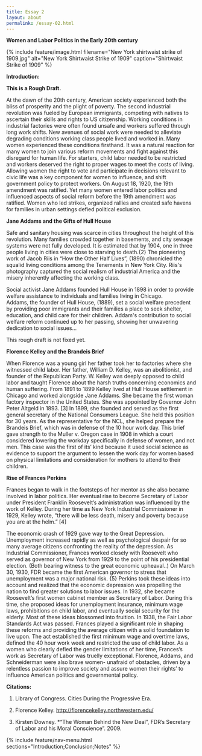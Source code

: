 ```yaml
---
title: Essay 2
layout: about
permalink: /essay-02.html
---
```


**Women and Labor Politics in the Early 20th century**                

{% include feature/image.html filename="New York shirtwaist strike of 1909.jpg" alt="New York Shirtwaist Strike of 1909" caption="Shirtwaist Strike of 1909" %}



**Introduction:**
 


**This is a Rough Draft.**

At the dawn of the 20th century, American society experienced both the bliss of prosperity and the plight of poverty. The second industrial revolution was fueled by European immigrants, competing with natives to ascertain their skills and rights to US citizenship. Working conditions in industrial factories were often found unsafe and workers suffered through long work shifts. New avenues of social work were needed to alleviate degrading conditions working class people lived and worked in. Many women experienced these conditions firsthand. It was a natural reaction for many women to join various reform movements and fight against this disregard for human life. For starters, child labor needed to be restricted and workers deserved the right to proper wages to meet the costs of living. Allowing women the right to vote and participate in decisions relevant to civic life was a key component for women to influence, and shift government policy to protect workers. On August 18, 1920, the 19th amendment was ratified. Yet many women entered labor politics and influenced aspects of social reform before the 19th amendment was ratified. Women who led strikes, organized rallies and created safe havens for families in urban settings defied political exclusion. 


 
**Jane Addams and the Gifts of Hull House**

Safe and sanitary housing was scarce in cities throughout the height of this revolution. Many families crowded together in basements, and city sewage systems were not fully developed. It is estimated that by 1904, one in three people living in cities were close to starving to death.{2}   The pioneering work of Jacob Riis in “How the Other Half Lives”, (1890) chronicled the squalid living conditions among the Tenements in New York City.  Riis's photography captured the social realism of industrial America and the misery inherently affecting the working class.


Social activist Jane Addams founded Hull House in 1898 in order to provide welfare assistance to individuals and families living in Chicago.  
Addams, the founder of Hull House, (1889), set a social welfare precedent by providing poor immigrants and their families a place to seek shelter, education, and child care for their children. Addam's contribution to social welfare reform continued up to her passing, showing her unwavering dedication to social issues...

This rough draft is not fixed yet.



**Florence Kelley and the Brandeis Brief**

When Florence was a young girl her father took her to factories where she witnessed child labor.  Her father, William D. Kelley, was an abolitionist, and founder of the Republican Party. W. Kelley was deeply opposed to child labor and taught Florence about the harsh truths concerning economics and human suffering. From 1891 to 1899 Kelley lived at Hull House settlement in Chicago and worked alongside Jane Addams. She became the first woman factory inspector in the United States.  She was appointed by Governor John Peter Altgeld in 1893. [3] In 1899, she founded and served as the first general secretary of the National Consumers League.  She held this position for 30 years. As the representative for the NCL, she helped prepare the Brandeis Brief, which was in defense of the 10 hour work day.  This brief gave strength to the Muller v. Oregon case in 1908 in which a court considered lowering the workday specifically in defense of women, and not men.  This case was the first of its’ kind because it used social science as evidence to support the argument to lessen the work day for women based on physical limitations and consideration for mothers to attend to their children. 

**Rise of Frances Perkins**

Frances began to walk in the footsteps of her mentor as she also became involved in labor politics. Her eventual rise to become Secretary of Labor under President Franklin Roosevelt’s administration was influenced by the work of Kelley.  During her time as New York Industrial Commissioner in 1929, Kelley wrote, “there will be less death, misery and poverty because you are at the helm.” [4] 

The economic crash of 1929 gave way to the Great Depression.  Unemployment increased rapidly as well as psychological despair for so many average citizens confronting the reality of the depression.  As Industrial Commissioner, Frances worked closely with Roosevelt who served as governor of New York from 1929 to the point of his presidential election.  (Both bearing witness to the great economic upheaval..) On March 30, 1930, FDR became the first American governor to stress that unemployment was a major national risk. {5}  Perkins took these ideas into account and realized that the economic depression was propelling the nation to find greater solutions to labor issues.  In 1932, she became Roosevelt’s first women cabinet member as Secretary of Labor. During this time, she proposed ideas for unemployment insurance, minimum wage laws, prohibitions on child labor, and eventually social security for the elderly.  Most of these ideas blossomed into fruition.  In 1938, the Fair Labor Standards Act was passed.  Frances played a significant role in shaping these reforms and providing the average citizen with a solid foundation to live upon. The act established the first minimum wage and overtime laws, defined the 40 hour work week and restricted the use of child labor.  As a women who clearly defied the gender limitations of her time, Frances’s work as Secretary of Labor was truelly exceptional.  Florence, Addams, and Schneiderman were also brave women- unafraid of obstacles, driven by a relentless passion to improve society and assure women their rights’ to influence American politics and governmental policy. 
   


**Citations:**


1.  Library of Congress.  Cities During the Progressive Era.

2.  Florence Kelley.  http://florencekelley.northwestern.edu/

3.  Kirsten Downey.  *“The Woman Behind the New Deal”, FDR’s Secretary of Labor and his Moral Conscience”. 2009.





{% include feature/nav-menu.html sections="Introduction;Conclusion;Notes" %}


